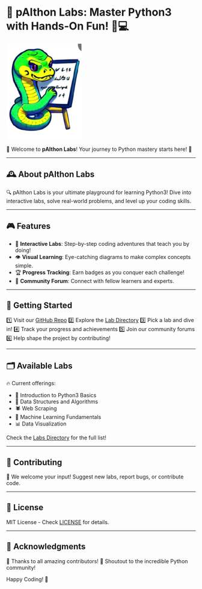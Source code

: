 # 🎯 pAIthon Labs: Master Python3 with Hands-On Fun! 🧪💻

![pAIthon Labs Logo](https://github.com/worldfamous718/pAIthon-Labs/blob/main/Labs/Logos-Files/Lab-Logo.png)


🌟 Welcome to **pAIthon Labs**! Your journey to Python mastery starts here! 🚀

---

## 🕰️ About pAIthon Labs

🔍 pAIthon Labs is your ultimate playground for learning Python3! Dive into interactive labs, solve real-world problems, and level up your coding skills.

---

## 🎮 Features

- 🔢 **Interactive Labs**: Step-by-step coding adventures that teach you by doing!
- 👁️ **Visual Learning**: Eye-catching diagrams to make complex concepts simple.
- 🏆 **Progress Tracking**: Earn badges as you conquer each challenge!
- 💬 **Community Forum**: Connect with fellow learners and experts.

---

## 🚀 Getting Started

1️⃣ Visit our [GitHub Repo](https://github.com/worldfamous718/pAIthon-Labs)
2️⃣ Explore the [Lab Directory](Labs)
3️⃣ Pick a lab and dive in!
4️⃣ Track your progress and achievements
5️⃣ Join our community forums
6️⃣ Help shape the project by contributing!

---

## 🗂️ Available Labs

🔥 Current offerings:
- 🐍 Introduction to Python3 Basics
- 🧩 Data Structures and Algorithms
- 🕷️ Web Scraping
- 🤖 Machine Learning Fundamentals
- 📊 Data Visualization

Check the [Labs Directory](Labs) for the full list!

---

## 🤝 Contributing

🙌 We welcome your input! Suggest new labs, report bugs, or contribute code.

---

## 📜 License

MIT License - Check [LICENSE](LICENSE) for details.

---

## 🙏 Acknowledgments

🙌 Thanks to all amazing contributors!
🌟 Shoutout to the incredible Python community!

Happy Coding! 🎉
